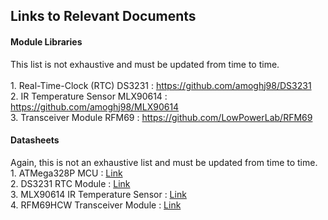 <h2> Links to Relevant Documents </h2>

<h4> Module Libraries </h4>
This list is not exhaustive and must be updated from time to time. <br><br>
1. Real-Time-Clock (RTC) DS3231 : <a href=https://github.com/amoghj98/DS3231>https://github.com/amoghj98/DS3231</a> <br>
2. IR Temperature Sensor MLX90614 : <a href=https://github.com/amoghj98/MLX90614>https://github.com/amoghj98/MLX90614</a> <br>
3. Transceiver Module RFM69 : <a href=https://github.com/LowPowerLab/RFM69>https://github.com/LowPowerLab/RFM69</a> <br>

<h4> Datasheets </h4>
Again, this is not an exhaustive list and must be updated from time to time. <br>
1. ATMega328P MCU : <a href=http://ww1.microchip.com/downloads/en/DeviceDoc/Atmel-7810-Automotive-Microcontrollers-ATmega328P_Datasheet.pdf>Link</a> <br>
2. DS3231 RTC Module : <a href=https://datasheets.maximintegrated.com/en/ds/DS3231.pdf> Link </a> <br>
3. MLX90614 IR Temperature Sensor : <a href=https://www.melexis.com/-/media/files/documents/datasheets/mlx90614-datasheet-melexis.pdf> Link </a> <br>
4. RFM69HCW Transceiver Module : <a href=https://cdn.sparkfun.com/datasheets/Wireless/General/RFM69HCW-V1.1.pdf> Link </a> <br>
